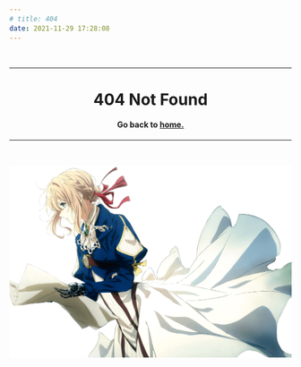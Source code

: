 ```yaml
---
# title: 404
date: 2021-11-29 17:28:08
---
```


<br>
<hr>
<center><h1>404 Not Found</h1></center>
<center><h4>Go back to <a href="/">home.</a></h4></center>
<hr>
<br>

![](violet.png)